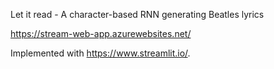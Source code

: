 Let it read -  A character-based RNN generating Beatles lyrics

https://stream-web-app.azurewebsites.net/

Implemented with https://www.streamlit.io/.

